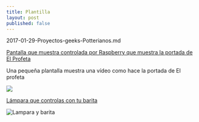 ```yaml
---
title: Plantilla
layout: post
published: false
---
```

2017-01-29-Proyectos-geeks-Potterianos.md

[Pantalla que muestra controlada por Raspberry que muestra la portada de El Profeta](https://www.raspberrypi.org/blog/harry-potter-and-the-real-life-daily-prophet/)

Una pequeña plantalla muestra una vídeo como hace la portada de El profeta

![](https://www.raspberrypi.org/wp-content/uploads/2017/01/IMG_0551-500x375.jpg)

[Lámpara que controlas con tu barita](http://makezine.com/projects/raspberry-pi-potter-wand/)

![Lampara y barita](https://i0.wp.com/makezine.com/wp-content/uploads/2017/01/RaspPotterOpener-1jb.jpg?resize=620%2C709)
